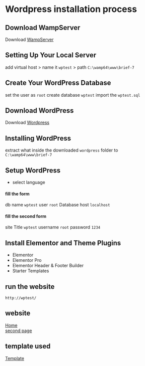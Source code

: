 # Wordpress installation process

## Download WampServer

Download [WampServer](https://www.wampserver.com/en/)



## Setting Up Your Local Server

add virtual host > name it `wptest` > path `C:\wamp64\www\brief-7`

## Create Your WordPress Database

set the user as `root`
create database `wptest` import the `wptest.sql`

## Download WordPress

Download [Wordpress](https://wordpress.org/)

## Installing WordPress

extract what inside the downloaded `wordpress` folder to `C:\wamp64\www\brief-7`

## Setup WordPress

* select language

#### fill the form 

db name `wptest`
user `root`
Database host `localhost`

#### fill the second form

site Title `wptest`
username `root`
password `1234`

## Install Elementor and Theme Plugins

* Elementor
* Elementor Pro
* Elementor Header & Footer Builder
* Starter Templates

## run the website 

`http://wptest/`


## website


[Home](Https://imgur.com/4vMcQrb)
<br/>
[second page](https://imgur.com/hwWDQuM)


## template used

[Template](https://websitedemos.net/outdoor-adventure-02/)


